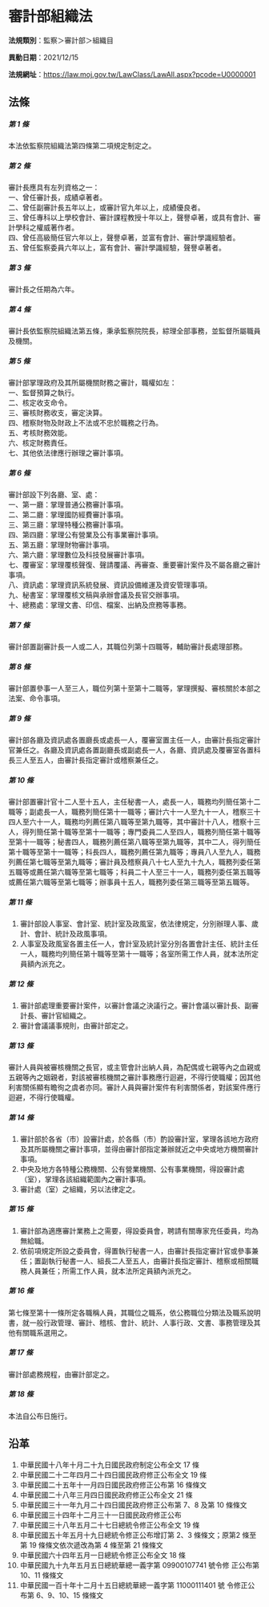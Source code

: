 # 審計部組織法



**法規類別**：監察＞審計部＞組織目

**異動日期**：2021/12/15  

**法規網址**：https://law.moj.gov.tw/LawClass/LawAll.aspx?pcode=U0000001



## 法條
##### 第 1 條
本法依監察院組織法第四條第二項規定制定之。

##### 第 2 條
審計長應具有左列資格之一：  
一、曾任審計長，成績卓著者。  
二、曾任副審計長五年以上，或審計官九年以上，成績優良者。  
三、曾任專科以上學校會計、審計課程教授十年以上，聲譽卓著，或具有會計、審計學科之權威著作者。  
四、曾任高級簡任官六年以上，聲譽卓著，並富有會計、審計學識經驗者。  
五、曾任監察委員六年以上，富有會計、審計學識經驗，聲譽卓著者。

##### 第 3 條
審計長之任期為六年。

##### 第 4 條
審計長依監察院組織法第五條，秉承監察院院長，綜理全部事務，並監督所屬職員及機關。

##### 第 5 條
審計部掌理政府及其所屬機關財務之審計，職權如左：  
一、監督預算之執行。  
二、核定收支命令。  
三、審核財務收支，審定決算。  
四、稽察財物及財政上不法或不忠於職務之行為。  
五、考核財務效能。  
六、核定財務責任。  
七、其他依法律應行辦理之審計事項。

##### 第 6 條
審計部設下列各廳、室、處：  
一、第一廳：掌理普通公務審計事項。  
二、第二廳：掌理國防經費審計事項。  
三、第三廳：掌理特種公務審計事項。  
四、第四廳：掌理公有營業及公有事業審計事項。  
五、第五廳：掌理財物審計事項。  
六、第六廳：掌理數位及科技發展審計事項。  
七、覆審室：掌理覆核聲復、聲請覆議、再審查、重要審計案件及不屬各廳之審計事項。  
八、資訊處：掌理資訊系統發展、資訊設備維運及資安管理事項。  
九、秘書室：掌理覆核文稿與承辦會議及長官交辦事項。  
十、總務處：掌理文書、印信、檔案、出納及庶務等事務。

##### 第 7 條
審計部置副審計長一人或二人，其職位列第十四職等，輔助審計長處理部務。

##### 第 8 條
審計部置參事一人至三人，職位列第十至第十二職等，掌理撰擬、審核關於本部之法案、命令事項。

##### 第 9 條
審計部各廳及資訊處各置廳長或處長一人，覆審室置主任一人，由審計長指定審計官兼任之。各廳及資訊處各置副廳長或副處長一人，各廳、資訊處及覆審室各置科長三人至五人，由審計長指定審計或稽察兼任之。

##### 第 10 條
審計部置審計官十二人至十五人，主任秘書一人，處長一人，職務均列簡任第十二職等；副處長一人，職務列簡任第十一職等；審計六十一人至九十一人，稽察三十四人至六十一人，職務均列薦任第八職等至第九職等，其中審計十八人，稽察十三人，得列簡任第十職等至第十一職等；專門委員二人至四人，職務列簡任第十職等至第十一職等；秘書四人，職務列薦任第八職等至第九職等，其中二人，得列簡任第十職等至第十一職等；科長四人，職務列薦任第九職等；專員八人至九人，職務列薦任第七職等至第九職等；審計員及稽察員八十七人至九十九人，職務列委任第五職等或薦任第六職等至第七職等；科員二十人至三十一人，職務列委任第五職等或薦任第六職等至第七職等；辦事員十五人，職務列委任第三職等至第五職等。

##### 第 11 條
1. 審計部設人事室、會計室、統計室及政風室，依法律規定，分別辦理人事、歲計、會計、統計及政風事項。
1. 人事室及政風室各置主任一人，會計室及統計室分別各置會計主任、統計主任一人，職務均列簡任第十職等至第十一職等；各室所需工作人員，就本法所定員額內派充之。

##### 第 12 條
1. 審計部處理重要審計案件，以審計會議之決議行之。審計會議以審計長、副審計長、審計官組織之。
1. 審計會議議事規則，由審計部定之。

##### 第 13 條
審計人員與被審核機關之長官，或主管會計出納人員，為配偶或七親等內之血親或五親等內之姻親者，對該被審核機關之審計事務應行迴避，不得行使職權；因其他利害關係顯有瞻徇之虞者亦同。審計人員與審計案件有利害關係者，對該案件應行迴避，不得行使職權。

##### 第 14 條
1. 審計部於各省（市）設審計處，於各縣（市）酌設審計室，掌理各該地方政府及其所屬機關之審計事項，並得由審計部指定兼辦就近之中央或地方機關審計事項。
1. 中央及地方各特種公務機關、公有營業機關、公有事業機關，得設審計處（室），掌理各該組織範圍內之審計事項。
1. 審計處（室）之組織，另以法律定之。

##### 第 15 條
1. 審計部為適應審計業務上之需要，得設委員會，聘請有關專家充任委員，均為無給職。
1. 依前項規定所設之委員會，得置執行秘書一人，由審計長指定審計官或參事兼任；置副執行秘書一人、組長二人至五人，由審計長指定審計、稽察或相關職務人員兼任；所需工作人員，就本法所定員額內派充之。

##### 第 16 條
第七條至第十一條所定各職稱人員，其職位之職系，依公務職位分類法及職系說明書，就一般行政管理、審計、稽核、會計、統計、人事行政、文書、事務管理及其他有關職系選用之。

##### 第 17 條
審計部處務規程，由審計部定之。

##### 第 18 條
本法自公布日施行。

## 沿革
1. 中華民國十八年十月二十九日國民政府制定公布全文 17 條
1. 中華民國二十二年四月二十四日國民政府修正公布全文 19 條
1. 中華民國二十五年十一月四日國民政府修正公布第 16 條條文
1. 中華民國二十八年三月四日國民政府修正公布全文 21 條
1. 中華民國三十一年九月二十四日國民政府修正公布第 7、8 及第 10 條條文
1. 中華民國三十四年十二月三十一日國民政府修正公布
1. 中華民國三十八年五月二十七日總統令修正公布全文 19 條
1. 中華民國五十年五月十九日總統令修正公布增訂第 2、3 條條文；原第2 條至第 19 條條文依次遞改為第 4  條至第 21 條條文
1. 中華民國六十四年五月一日總統令修正公布全文 18 條
1.  中華民國九十九年五月五日總統華總一義字第 09900107741  號令修  正公布第 10、11 條條文
1.  中華民國一百十年十二月十五日總統華總一義字第 11000111401  號  令修正公布第 6、9、10、15 條條文
